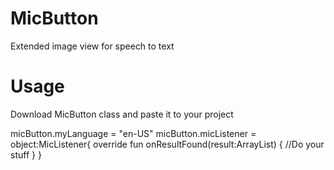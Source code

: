# MicButton
Extended image view for speech to text

# Usage
Download MicButton class and paste it to your project

micButton.myLanguage = "en-US" 
micButton.micListener = object:MicListener{
  override fun onResultFound(result:ArrayList<String>)
  {
  //Do your stuff
  }
}

